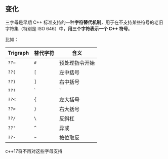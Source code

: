 ## 变化

三字母是早期 C++ 标准支持的一种**字符替代机制**，用于在不支持某些符号的老旧字符集（特别是 ISO 646）中，**用三个字符表示一个 C++ 符号**。

比如：

| Trigraph | 替代字符 | 含义           |
| -------- | -------- | -------------- |
| `??=`    | `#`      | 预处理指令开始 |
| `??(`    | `[`      | 左中括号       |
| `??)`    | `]`      | 右中括号       |
| `??!`    | `        | `              |
| `??<`    | `{`      | 左大括号       |
| `??>`    | `}`      | 右大括号       |
| `??/`    | `\`      | 反斜杠         |
| `??'`    | `^`      | 异或           |
| `??-`    | `~`      | 按位取反       |

c++17将不再对这些字母支持